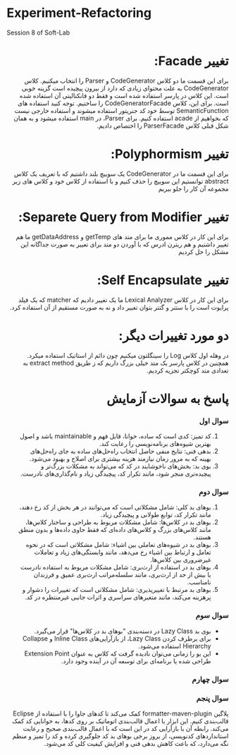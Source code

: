# Experiment-Refactoring
Session 8 of Soft-Lab
<div dir="rtl">

# تغییر Facade:
برای این قسمت ما دو کلاس CodeGenerator و Parser را انتخاب میکنیم. کلاس CodeGenerator به علت محتوای زیادی که دارد از بیرون پیچیده است گزینه خوبی است. این کلاس در پارسر استفاده شده است و فقط دو فانکنالیتی آن استفاده شده است. برای این، کلاس CodeGeneratorFacade را ساختیم. توجه کنید استفاده های SemanticFunction توسط خود کد جنریتور استفاده میشوند و استفاده خارجی نیست که بخواهیم از acade استفاده کنیم. برای Parser، در main استفاده میشود و به همان شکل قبلی کلاس ParserFacade را اختصاص دادیم.

# تغییر Polyphormism:
برای این قسمت ما در CodeGenerator یک سوییچ بلند داشتیم که با تعریف یک کلاس abstract توانستیم این سوییچ را حذف کنیم و با استفاده از کلاس خود و کلاس های زیر مجموعه آن کار را جلو ببریم

# تغییر Separete Query from Modifier:
برای این کار در کلاس مموری ما برای متد های getTemp و getDataAddress ما هم تغییر داشتیم و هم ریترن ادرس که با آوردن دو متد برای تعییر به صورت جداگانه این مشکل را حل کردیم

# تغییر Self Encapsulate:
برای این کار در کلاس Lexical Analyzer ما یک تغییر دادیم که matcher که یک فیلد پرایوت است را با ستتر و گتتر بتوان تغییر داد و نه به صورت مستقیم از آن استفاده کرد.

# دو مورد تغییرات دیگر:
در وهله اول کلاس Log را سینگلتون میکنیم چون دائم از استاتیک استفاده میکرد. همچنین در کلاس پارسر یک متد خیلی بزرگ داریم که ز طریق extract method به تعدادی متد کوچکتر تجزیه کردیم.

# پاسخ به سوالات آزمایش
### سوال اول
1.	کد تمیز: کدی است که ساده، خوانا، قابل فهم و maintainable باشد و اصول بهترین شیوه‌های برنامه‌نویسی را رعایت کند.
2.	بدهی فنی: نتایج منفی حاصل انتخاب راه‌حل‌های ساده به جای راه‌حل‌های بهینه که به مرور زمان نیازمند هزینه بیشتری برای اصلاح و بهبود می‌شود.
3.	بوی بد: بخش‌های ناخوشایند در کد که می‌تواند به مشکلات بزرگ‌تر و پیچیده‌تری منجر شود، مانند تکرار کد، پیچیدگی زیاد و نام‌گذاری‌های نادرست.


 ### سوال دوم
1.	بوهای بد کلی: شامل مشکلاتی است که می‌توانند در هر بخش از کد رخ دهند، مانند تکرار کد، توابع طولانی و پیچیدگی زیاد.
2.	بوهای بد در کلاس‌ها: شامل مشکلات مربوط به طراحی و ساختار کلاس‌ها، مانند کلاس‌های بزرگ و کلاس‌های داده‌ای که فقط حاوی داده‌ها و بدون منطق هستند.
3.	بوهای بد در شیوه‌های تعاملی بین اشیاء: شامل مشکلاتی است که در نحوه تعامل و ارتباط بین اشیاء رخ می‌دهد، مانند وابستگی‌های زیاد و تعاملات غیرضروری بین کلاس‌ها.
4.	بوهای بد در استفاده از ارث‌بری: شامل مشکلات مربوط به استفاده نادرست یا بیش از حد از ارث‌بری، مانند سلسله‌مراتب ارث‌بری عمیق و فرزندان نامناسب.
5.	بوهای بد مرتبط با تغییرپذیری: شامل مشکلاتی است که تغییرات را دشوار و پرهزینه می‌کند، مانند متغیرهای سراسری و اثرات جانبی غیرمنتظره در کد.


 ### سوال سوم
-	بوی بد Lazy Class در دسته‌بندی "بوهای بد در کلاس‌ها" قرار می‌گیرد.
- برای برطرف کردن Lazy Class، از بازآرایی‌های Inline Class و Collapse Hierarchy استفاده می‌شود.
- این بو را زمانی می‌توان نادیده گرفت که کلاس به عنوان Extension Point طراحی شده یا برنامه‌ای برای توسعه آن در آینده وجود دارد.


 ### سوال چهارم
 

 ### سوال پنجم
پلاگین formatter-maven-plugin کمک می‌کند تا کدهای جاوا را با استفاده از Eclipse قالب‌بندی کنیم. این ابزار با اعمال قالب‌بندی اتوماتیک بر روی کدها، به خوانایی کد کمک می‌کند. رابطه آن با بازآرایی کد در این است که با اعمال قالب‌بندی صحیح و رعایت استانداردهای کدنویسی، از بروز برخی بوهای بد کد جلوگیری کرده و کد را تمیز و منظم نگه می‌دارد، که باعث کاهش بدهی فنی و افزایش کیفیت کلی کد می‌شود.
 
 </div>
